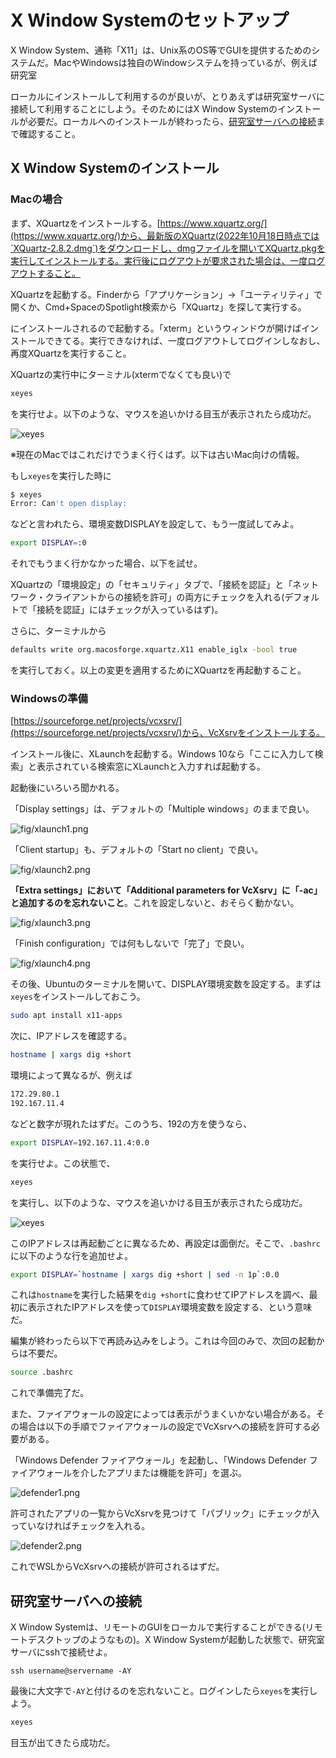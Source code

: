 # X Window Systemのセットアップ

X Window System、通称「X11」は、Unix系のOS等でGUIを提供するためのシステムだ。MacやWindowsは独自のWindowシステムを持っているが、例えば研究室

ローカルにインストールして利用するのが良いが、とりあえずは研究室サーバに接続して利用することにしよう。そのためにはX Window Systemのインストールが必要だ。ローカルへのインストールが終わったら、[研究室サーバへの接続](#server)まで確認すること。

## X Window Systemのインストール

### Macの場合

まず、XQuartzをインストールする。[https://www.xquartz.org/](https://www.xquartz.org/)から、最新版のXQuartz(2022年10月18日時点では`XQuartz-2.8.2.dmg`)をダウンロードし、dmgファイルを開いてXQuartz.pkgを実行してインストールする。実行後にログアウトが要求された場合は、一度ログアウトすること。

XQuartzを起動する。Finderから「アプリケーション」→「ユーティリティ」で開くか、Cmd+SpaceのSpotlight検索から「XQuartz」を探して実行する。

にインストールされるので起動する。「xterm」というウィンドウが開けばインストールできてる。実行できなければ、一度ログアウトしてログインしなおし、再度XQuartzを実行すること。

XQuartzの実行中にターミナル(xtermでなくても良い)で

```sh
xeyes
```

を実行せよ。以下のような、マウスを追いかける目玉が表示されたら成功だ。

![xeyes](fig/xeyes.png)

※現在のMacではこれだけでうまく行くはず。以下は古いMac向けの情報。

もし`xeyes`を実行した時に

```sh
$ xeyes
Error: Can't open display: 
```

などと言われたら、環境変数DISPLAYを設定して、もう一度試してみよ。

```sh
export DISPLAY=:0
```

それでもうまく行かなかった場合、以下を試せ。

XQuartzの「環境設定」の「セキュリティ」タブで、「接続を認証」と「ネットワーク・クライアントからの接続を許可」の両方にチェックを入れる(デフォルトで「接続を認証」にはチェックが入っているはず)。

さらに、ターミナルから

```sh
defaults write org.macosforge.xquartz.X11 enable_iglx -bool true
```

を実行しておく。以上の変更を適用するためにXQuartzを再起動すること。

### Windowsの準備

[https://sourceforge.net/projects/vcxsrv/](https://sourceforge.net/projects/vcxsrv/)から、VcXsrvをインストールする。

インストール後に、XLaunchを起動する。Windows 10なら「ここに入力して検索」と表示されている検索窓にXLaunchと入力すれば起動する。

起動後にいろいろ聞かれる。

「Display settings」は、デフォルトの「Multiple windows」のままで良い。

![fig/xlaunch1.png](fig/xlaunch1.png)

「Client startup」も、デフォルトの「Start no client」で良い。

![fig/xlaunch2.png](fig/xlaunch2.png)

**「Extra settings」において「Additional parameters for VcXsrv」に「-ac」と追加するのを忘れないこと**。これを設定しないと、おそらく動かない。

![fig/xlaunch3.png](fig/xlaunch3.png)

「Finish configuration」では何もしないで「完了」で良い。

![fig/xlaunch4.png](fig/xlaunch4.png)


その後、Ubuntuのターミナルを開いて、DISPLAY環境変数を設定する。まずは`xeyes`をインストールしておこう。

```sh
sudo apt install x11-apps
```

次に、IPアドレスを確認する。

```sh
hostname | xargs dig +short
```

環境によって異なるが、例えば

```txt
172.29.80.1
192.167.11.4
```

などと数字が現れたはずだ。このうち、192の方を使うなら、

```sh
export DISPLAY=192.167.11.4:0.0
```

を実行せよ。この状態で、

```sh
xeyes
```

を実行し、以下のような、マウスを追いかける目玉が表示されたら成功だ。

![xeyes](fig/xeyes.png)

このIPアドレスは再起動ごとに異なるため、再設定は面倒だ。そこで、`.bashrc`に以下のような行を追加せよ。

```sh
export DISPLAY=`hostname | xargs dig +short | sed -n 1p`:0.0
```

これは`hostname`を実行した結果を`dig +short`に食わせてIPアドレスを調べ、最初に表示されたIPアドレスを使って`DISPLAY`環境変数を設定する、という意味だ。

編集が終わったら以下で再読み込みをしよう。これは今回のみで、次回の起動からは不要だ。

```sh
source .bashrc
```

これで準備完了だ。

また、ファイアウォールの設定によっては表示がうまくいかない場合がある。その場合は以下の手順でファイアウォールの設定でVcXsrvへの接続を許可する必要がある。

「Windows Defender ファイアウォール」を起動し、「Windows Defender ファイアウォールを介したアプリまたは機能を許可」を選ぶ。

![defender1.png](fig/defender1.png)

許可されたアプリの一覧からVcXsrvを見つけて「パブリック」にチェックが入っていなければチェックを入れる。

![defender2.png](fig/defender2.png)

これでWSLからVcXsrvへの接続が許可されるはずだ。

<a id="server"></a>
## 研究室サーバへの接続

X Window Systemは、リモートのGUIをローカルで実行することができる(リモートデスクトップのようなもの)。X Window Systemが起動した状態で、研究室サーバにsshで接続せよ。

```ssh
ssh username@servername -AY
```

最後に大文字で`-AY`と付けるのを忘れないこと。ログインしたら`xeyes`を実行しよう。

```sh
xeyes
```

目玉が出てきたら成功だ。